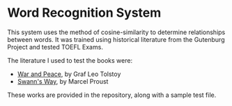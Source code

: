# Word Recognition System
This system uses the method of cosine-similarity to determine relationships between words. It was trained using historical literature from the Gutenburg Project and tested TOEFL Exams.

The literature I used to test the books were:
  - [War and Peace](https://www.gutenberg.org/ebooks/2600), by Graf Leo Tolstoy
  - [Swann's Way](https://www.gutenberg.org/ebooks/7178), by Marcel Proust

These works are provided in the repository, along with a sample test file.
